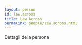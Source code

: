 ```yaml
---
layout: person
id: law.across
title: Law Across
permalink: people/law.across.html
---
```


Dettagli della persona